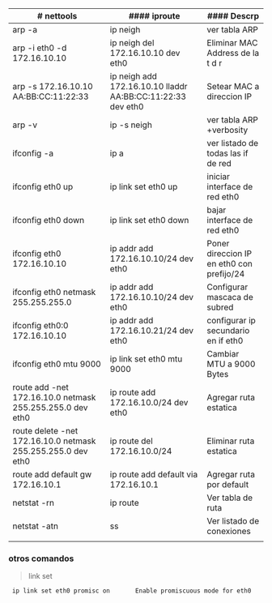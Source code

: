 | # nettools  | #### iproute | #### Descrp |
| ------------- | ------------- |----------------|
| arp -a  | ip neigh  | ver tabla ARP
| arp -i eth0 -d 172.16.10.10  |  ip neigh del 172.16.10.10 dev eth0 |Eliminar MAC Address de la t d r|
| arp -s 172.16.10.10 AA:BB:CC:11:22:33 | ip neigh add 172.16.10.10 lladdr AA:BB:CC:11:22:33 dev eth0 | Setear MAC a direccion IP
| arp -v | ip -s neigh | ver tabla ARP +verbosity |
| ifconfig -a | ip a | ver listado de todas las if de red|
| ifconfig eth0 up  | ip link set eth0 up | iniciar interface de red eth0 |
| ifconfig eth0 down | ip link set eth0 down | bajar interface de red eth0|
| ifconfig eth0 172.16.10.10 | ip addr add 172.16.10.10/24 dev eth0  | Poner direccion IP en eth0 con prefijo/24    |
| ifconfig eth0 netmask 255.255.255.0 | ip addr add 172.16.10.10/24 dev eth0  | Configurar mascaca de subred|
| ifconfig eth0:0 172.16.10.10 | ip addr add 172.16.10.21/24 dev eth0  |  configurar ip secundario en if eth0|
| ifconfig eth0 mtu 9000  | ip link set eth0 mtu 9000 | Cambiar MTU a 9000 Bytes |
| route add -net 172.16.10.0 netmask 255.255.255.0 dev eth0  | ip route add 172.16.10.0/24 dev eth0 |Agregar ruta estatica|
| route delete -net 172.16.10.0 netmask 255.255.255.0 dev eth0|ip route del 172.16.10.0/24|Eliminar ruta estatica|
| route add default gw 172.16.10.1| ip route add default via 172.16.10.1  |  Agregar ruta por default  |
| netstat -rn |  ip route | Ver tabla de ruta|
| netstat -atn | ss| Ver listado de conexiones|
|   |  | |


### otros comandos

> link set

     ip link set eth0 promisc on       Enable promiscuous mode for eth0



